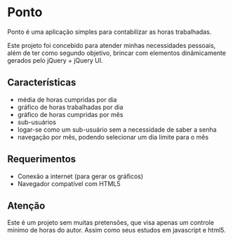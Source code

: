Ponto
=====

Ponto é uma aplicação simples para contabilizar as horas trabalhadas.

Este projeto foi concebido para atender minhas necessidades pessoais,
além de ter como segundo objetivo, brincar com elementos dinâmicamente
gerados pelo jQuery + jQuery UI.

Características
---------------

- média de horas cumpridas por dia
- gráfico de horas trabalhadas por dia
- gráfico de horas cumpridas por mês
- sub-usuários
- logar-se como um sub-usuário sem a necessidade de saber a senha
- navegação por mês, podendo selecionar um dia limite para o mês

Requerimentos
-------------

- Conexão a internet (para gerar os gráficos)
- Navegador compatível com HTML5

Atenção
-------
Este é um projeto sem muitas pretensões, que visa apenas um controle mínimo
de horas do autor. Assim como seus estudos em javascript e html5.
